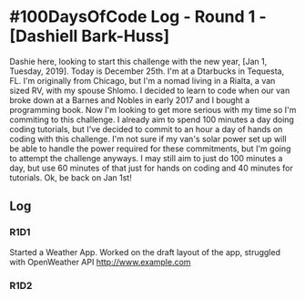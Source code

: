 # #100DaysOfCode Log - Round 1 - [Dashiell Bark-Huss]

Dashie here, looking to start this challenge with the new year, [Jan 1, Tuesday, 2019]. Today is December 25th. I'm at a Dtarbucks in Tequesta, FL. I'm originally from Chicago, but I'm a nomad living in a Rialta, a van sized RV, with my spouse Shlomo. I decided to learn to code when our van broke down at a Barnes and Nobles in early 2017 and I bought a programming book. Now I'm looking to get more serious with my time so I'm commiting to this challenge. I already aim to spend 100 minutes a day doing coding tutorials, but I've decided to commit to an hour a day of hands on coding with this challenge. I'm not sure if my van's solar power set up will be able to handle the power required for these commitments, but I'm going to attempt the challenge anyways. I may still aim to just do 100 minutes a day, but use 60 minutes of that just for hands on coding and 40 minutes for tutorials. Ok, be back on Jan 1st!

## Log

### R1D1 
Started a Weather App. Worked on the draft layout of the app, struggled with OpenWeather API http://www.example.com

### R1D2
